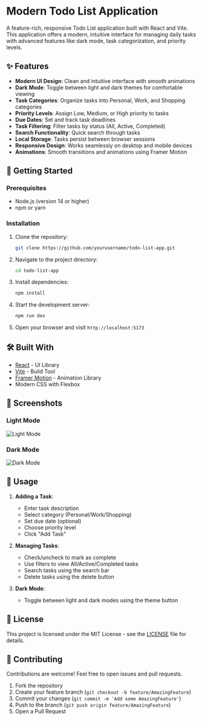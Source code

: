 # Modern Todo List Application

A feature-rich, responsive Todo List application built with React and Vite. This application offers a modern, intuitive interface for managing daily tasks with advanced features like dark mode, task categorization, and priority levels.

## ✨ Features

- **Modern UI Design**: Clean and intuitive interface with smooth animations
- **Dark Mode**: Toggle between light and dark themes for comfortable viewing
- **Task Categories**: Organize tasks into Personal, Work, and Shopping categories
- **Priority Levels**: Assign Low, Medium, or High priority to tasks
- **Due Dates**: Set and track task deadlines
- **Task Filtering**: Filter tasks by status (All, Active, Completed)
- **Search Functionality**: Quick search through tasks
- **Local Storage**: Tasks persist between browser sessions
- **Responsive Design**: Works seamlessly on desktop and mobile devices
- **Animations**: Smooth transitions and animations using Framer Motion

## 🚀 Getting Started

### Prerequisites

- Node.js (version 14 or higher)
- npm or yarn

### Installation

1. Clone the repository:
   ```bash
   git clone https://github.com/yourusername/todo-list-app.git
   ```

2. Navigate to the project directory:
   ```bash
   cd todo-list-app
   ```

3. Install dependencies:
   ```bash
   npm install
   ```

4. Start the development server:
   ```bash
   npm run dev
   ```

5. Open your browser and visit `http://localhost:5173`

## 🛠️ Built With

- [React](https://reactjs.org/) - UI Library
- [Vite](https://vitejs.dev/) - Build Tool
- [Framer Motion](https://www.framer.com/motion/) - Animation Library
- Modern CSS with Flexbox

## 📱 Screenshots

### Light Mode
![Light Mode](screenshots/light-mode.png)

### Dark Mode
![Dark Mode](screenshots/dark-mode.png)

## 🎯 Usage

1. **Adding a Task**:
   - Enter task description
   - Select category (Personal/Work/Shopping)
   - Set due date (optional)
   - Choose priority level
   - Click "Add Task"

2. **Managing Tasks**:
   - Check/uncheck to mark as complete
   - Use filters to view All/Active/Completed tasks
   - Search tasks using the search bar
   - Delete tasks using the delete button

3. **Dark Mode**:
   - Toggle between light and dark modes using the theme button

## 📄 License

This project is licensed under the MIT License - see the [LICENSE](LICENSE) file for details.

## 🤝 Contributing

Contributions are welcome! Feel free to open issues and pull requests.

1. Fork the repository
2. Create your feature branch (`git checkout -b feature/AmazingFeature`)
3. Commit your changes (`git commit -m 'Add some AmazingFeature'`)
4. Push to the branch (`git push origin feature/AmazingFeature`)
5. Open a Pull Request
